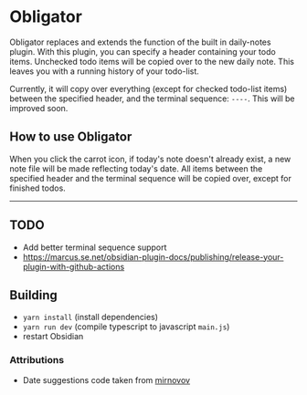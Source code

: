 # Obligator

Obligator replaces and extends the function of the built in daily-notes plugin.
With this plugin, you can specify a header containing your todo items. Unchecked
todo items will be copied over to the new daily note. This leaves you with a
running history of your todo-list.


Currently, it will copy over everything (except for checked todo-list items)
between the specified header, and the terminal sequence: `----`. This will
be improved soon.


## How to use Obligator

When you click the carrot icon, if today's note doesn't already exist, a new
note file will be made reflecting today's date. All items between the specified
header and the terminal sequence will be copied over, except for finished todos.

---

## TODO

* Add better terminal sequence support
* https://marcus.se.net/obsidian-plugin-docs/publishing/release-your-plugin-with-github-actions


## Building
* `yarn install` (install dependencies)
* `yarn run dev` (compile typescript to javascript `main.js`)
* restart Obsidian

### Attributions
* Date suggestions code taken from [mirnovov](https://github.com/mirnovov/obsidian-homepage/blob/main/src/suggest.ts)
